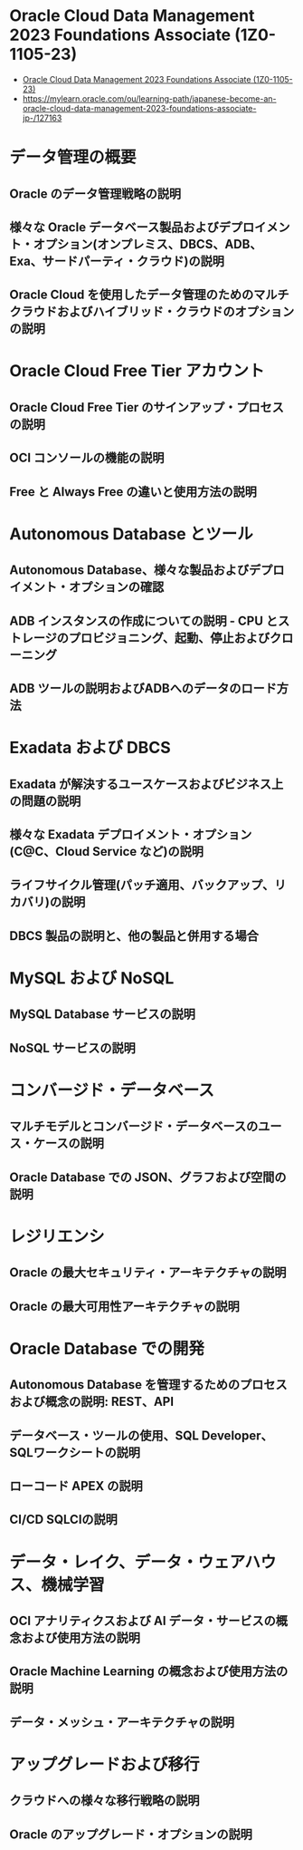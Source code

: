 # Oracle Cloud Data Management 2023 Foundations Associate (1Z0-1105-23)
- [Oracle Cloud Data Management 2023 Foundations Associate (1Z0-1105-23)](https://education.oracle.com/ja/oracle-cloud-data-management-2023-foundations-associate/pexam_1Z0-1105-23)
- https://mylearn.oracle.com/ou/learning-path/japanese-become-an-oracle-cloud-data-management-2023-foundations-associate-jp-/127163
# データ管理の概要
## Oracle のデータ管理戦略の説明
## 様々な Oracle データベース製品およびデプロイメント・オプション(オンプレミス、DBCS、ADB、Exa、サードパーティ・クラウド)の説明
## Oracle Cloud を使用したデータ管理のためのマルチクラウドおよびハイブリッド・クラウドのオプションの説明
# Oracle Cloud Free Tier アカウント
## Oracle Cloud Free Tier のサインアップ・プロセスの説明
## OCI コンソールの機能の説明
## Free と Always Free の違いと使用方法の説明
# Autonomous Database とツール
## Autonomous Database、様々な製品およびデプロイメント・オプションの確認
## ADB インスタンスの作成についての説明 - CPU とストレージのプロビジョニング、起動、停止およびクローニング
## ADB ツールの説明およびADBへのデータのロード方法
# Exadata および DBCS
## Exadata が解決するユースケースおよびビジネス上の問題の説明
## 様々な Exadata デプロイメント・オプション(C@C、Cloud Service など)の説明
## ライフサイクル管理(パッチ適用、バックアップ、リカバリ)の説明
## DBCS 製品の説明と、他の製品と併用する場合
# MySQL および NoSQL
## MySQL Database サービスの説明
## NoSQL サービスの説明
# コンバージド・データベース
## マルチモデルとコンバージド・データベースのユース・ケースの説明
## Oracle Database での JSON、グラフおよび空間の説明
# レジリエンシ
## Oracle の最大セキュリティ・アーキテクチャの説明
## Oracle の最大可用性アーキテクチャの説明
# Oracle Database での開発
## Autonomous Database を管理するためのプロセスおよび概念の説明: REST、API
## データベース・ツールの使用、SQL Developer、SQLワークシートの説明
## ローコード APEX の説明
## CI/CD SQLClの説明
# データ・レイク、データ・ウェアハウス、機械学習
## OCI アナリティクスおよび AI データ・サービスの概念および使用方法の説明
## Oracle Machine Learning の概念および使用方法の説明
## データ・メッシュ・アーキテクチャの説明
# アップグレードおよび移行
## クラウドへの様々な移行戦略の説明
## Oracle のアップグレード・オプションの説明

